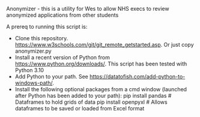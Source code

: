 Anonymizer - this is a utility for Wes to allow NHS execs to review anonymized applications from other students

A prereq to running this script is:
* Clone this repository. https://www.w3schools.com/git/git_remote_getstarted.asp. Or just copy anonymizer.py
* Install a recent version of Python from https://www.python.org/downloads/. This script has been tested with Python 3.10
* Add Python to your path. See https://datatofish.com/add-python-to-windows-path/.
* Install the following optional packages from a cmd window (launched after Python has been added to your path):
    pip install pandas          # Dataframes to hold grids of data
    pip install openpyxl        # Allows dataframes to be saved or loaded from Excel format
